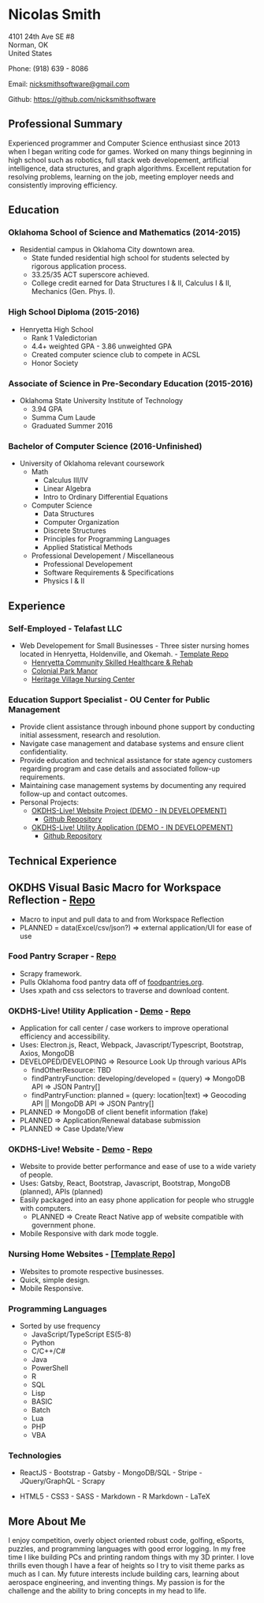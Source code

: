 # **Nicolas Smith**
4101 24th Ave SE #8                   
Norman, OK                        
United States

Phone: (918) 639 - 8086

Email: nicksmithsoftware@gmail.com

Github: https://github.com/nicksmithsoftware

## Professional Summary

Experienced programmer and Computer Science enthusiast since 2013 when I began writing code for games. Worked on many things beginning in high school such as robotics, full stack web developement, artificial intelligence, data structures, and graph algorithms. Excellent reputation for resolving problems, learning on the job, meeting employer needs and consistently improving efficiency.

## Education

### Oklahoma School of Science and Mathematics (2014-2015)
   - Residential campus in Oklahoma City downtown area.
      - State funded residential high school for students selected by rigorous application process.
      - 33.25/35 ACT superscore achieved.
      - College credit earned for Data Structures I & II, Calculus I & II, Mechanics (Gen. Phys. I).

### High School Diploma (2015-2016)
   - Henryetta High School 
      - Rank 1 Valedictorian
      - 4.4+ weighted GPA - 3.86 unweighted GPA
      - Created computer science club to compete in ACSL
      - Honor Society
    
### Associate of Science in Pre-Secondary Education (2015-2016)
   - Oklahoma State University Institute of Technology
      - 3.94 GPA
      - Summa Cum Laude
      - Graduated Summer 2016
    
### Bachelor of Computer Science (2016-Unfinished)
   - University of Oklahoma relevant coursework
      - Math
         - Calculus III/IV
         - Linear Algebra
         - Intro to Ordinary Differential Equations
      - Computer Science
         - Data Structures
         - Computer Organization
         - Discrete Structures
         - Principles for Programming Languages
         - Applied Statistical Methods
      - Professional Developement / Miscellaneous
         - Professional Developement
         - Software Requirements & Specifications
         - Physics I & II

## Experience

### Self-Employed - Telafast LLC
   -   Web Developement for Small Businesses
      - Three sister nursing homes located in Henryetta, Holdenville, and Okemah. - [Template Repo](https://github.com/NickSmithSoftware/telafast-hcshr-copy)
         - [Henryetta Community Skilled Healthcare & Rehab](https://henryettacommunityskilled.com)
         - [Colonial Park Manor](https://colonialparkmanor.com)
         - [Heritage Village Nursing Center](https://heritagevillagenursingcenter.com)

### Education Support Specialist - OU Center for Public Management
  - Provide client assistance through inbound phone support by conducting initial assessment, research and resolution.
  - Navigate case management and database systems and ensure client confidentiality.
  - Provide education and technical assistance for state agency customers regarding program and case details and associated follow-up requirements.
  - Maintaining case management systems by documenting any required follow-up and contact outcomes.
  - Personal Projects:
      - [OKDHS-Live! Website Project (DEMO - IN DEVELOPEMENT)](https://okdhslive.netlify.app)
         - [Github Repository](https://github.com/NickSmithSoftware/okdhs-live-gatsby-website)
      - [OKDHS-Live! Utility Application (DEMO - IN DEVELOPEMENT)](https://github.com/NickSmithSoftware/okdhs-live-util-app/raw/master/out/make/squirrel.windows/x64/okdhs-live-util-app-1.0.0%20Setup.exe)
         - [Github Repository](https://github.com/NickSmithSoftware/okdhs-live-util-app)

## Technical Experience

## OKDHS Visual Basic Macro for Workspace Reflection - [Repo](https://github.com/NickSmithSoftware/okdhs-macro)
   - Macro to input and pull data to and from Workspace Reflection
   - PLANNED = data(Excel/csv/json?) => external application/UI for ease of use

### Food Pantry Scraper - [Repo](https://github.com/NickSmithSoftware/food-pantry-scraper)
   - Scrapy framework.
   - Pulls Oklahoma food pantry data off of [foodpantries.org](https://foodpantries.org).
   - Uses xpath and css selectors to traverse and download content.

### OKDHS-Live! Utility Application - [Demo](https://github.com/NickSmithSoftware/okdhs-live-util-app/raw/master/out/make/squirrel.windows/x64/okdhs-live-util-app-1.0.0%20Setup.exe) - [Repo](https://github.com/NickSmithSoftware/okdhs-live-util-app)
   - Application for call center / case workers to improve operational efficiency and accessibility.
   - Uses: Electron.js, React, Webpack, Javascript/Typescript, Bootstrap, Axios, MongoDB
   - DEVELOPED/DEVELOPING => Resource Look Up through various APIs
      - findOtherResource: TBD
      - findPantryFunction: developing/developed = (query) => MongoDB API => JSON Pantry[]
      - findPantryFunction: planned = (query: location|text) => Geocoding API || MongoDB API => JSON Pantry[]
   - PLANNED => MongoDB of client benefit information (fake)
   - PLANNED => Application/Renewal database submission
   - PLANNED => Case Update/View

### OKDHS-Live! Website - [Demo](https://okdhslive.netlify.app) - [Repo](https://github.com/NickSmithSoftware/okdhs-live-gatsby-website)
   - Website to provide better performance and ease of use to a wide variety of people.
   - Uses: Gatsby, React, Bootstrap, Javascript, Bootstrap, MongoDB (planned), APIs (planned)
   - Easily packaged into an easy phone application for people who struggle with computers.
        - PLANNED => Create React Native app of website compatible with government phone.
   - Mobile Responsive with dark mode toggle.

### Nursing Home Websites - [[Template Repo]](https://github.com/NickSmithSoftware/telafast-hcshr-copy)
   - Websites to promote respective businesses.
   - Quick, simple design.
   - Mobile Responsive.

### Programming Languages 
   - Sorted by use frequency
      -   JavaScript/TypeScript ES(5-8)
      -   Python
      -   C/C++/C#
      -   Java
      -   PowerShell
      -   R
      -   SQL
      -   Lisp
      -   BASIC
      -   Batch
      -   Lua
      -   PHP
      -   VBA

### Technologies
   -   ReactJS -   Bootstrap -   Gatsby -   MongoDB/SQL -   Stripe -   JQuery/GraphQL -   Scrapy

   -   HTML5 -   CSS3 -   SASS -   Markdown -   R Markdown -   LaTeX

## More About Me

I enjoy competition, overly object oriented robust code, golfing, eSports, puzzles, and programming languages with good error logging.
In my free time I like building PCs and printing random things with my 3D printer.
I love thrills even though I have a fear of heights so I try to visit theme parks as much as I can.
My future interests include building cars, learning about aerospace engineering, and inventing things.
My passion is for the challenge and the ability to bring concepts in my head to life.
